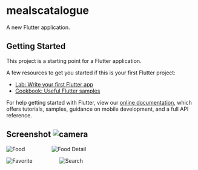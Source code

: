 # mealscatalogue

A new Flutter application.

## Getting Started

This project is a starting point for a Flutter application.

A few resources to get you started if this is your first Flutter project:

- [Lab: Write your first Flutter app](https://flutter.dev/docs/get-started/codelab)
- [Cookbook: Useful Flutter samples](https://flutter.dev/docs/cookbook)

For help getting started with Flutter, view our
[online documentation](https://flutter.dev/docs), which offers tutorials,
samples, guidance on mobile development, and a full API reference.

## Screenshot ![camera](https://user-images.githubusercontent.com/34990147/87982911-b9277c80-cb01-11ea-9332-45b8951c40ff.png)
![Food](https://user-images.githubusercontent.com/34990147/87977483-04895d00-caf9-11ea-86c3-a6d1537cc9d5.png)&nbsp; &nbsp; &nbsp; &nbsp; &nbsp; &nbsp; &nbsp; &nbsp; &nbsp;
![Food Detail](https://user-images.githubusercontent.com/34990147/87977819-8b3e3a00-caf9-11ea-972b-ad16d710899c.png)

![Favorite](https://user-images.githubusercontent.com/34990147/87977833-91ccb180-caf9-11ea-8859-198714bf36c4.png)&nbsp; &nbsp; &nbsp; &nbsp; &nbsp; &nbsp; &nbsp; &nbsp; &nbsp;
![Search](https://user-images.githubusercontent.com/34990147/87977837-94c7a200-caf9-11ea-91aa-cad33ec21c19.png)

